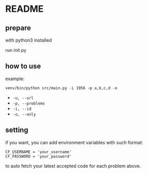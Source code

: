 # README

## prepare

with python3 installed

run init.py

## how to use

example:

```
venv/bin/python src/main.py -i 1956 -p a,b,c,d -o
```

- `-u, --url`
- `-p, --problems`
- `-i, --id`
- `-o, --only`

## setting

if you want, you can add environment variables with such format:

```
CF_USERNAME = 'your_username'
CF_PASSWORD = 'your_password'
```

to auto fetch your latest accepted code for each problem above.
